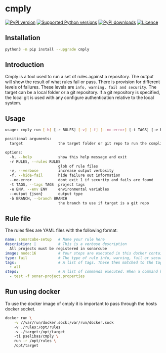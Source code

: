 # cmply

[![PyPI version](https://img.shields.io/pypi/v/cmply.svg?logo=pypi&logoColor=FFE873)](https://pypi.org/project/cmply)
[![Supported Python versions](https://img.shields.io/pypi/pyversions/cmply.svg?logo=python&logoColor=FFE873)](https://pypi.org/project/cmply)
[![PyPI downloads](https://img.shields.io/pypi/dm/cmply.svg)](https://pypistats.org/packages/cmply)
[![Licence](https://img.shields.io/github/license/pselibas/cmply.svg)](LICENSE.txt)


## Installation

```bash
python3 -m pip install --upgrade cmply
```

## Introduction

Cmply is a tool used to run a set of rules against a repository.
The output will show the result of what rules fail or pass.
There is provision for different levels of failures. These levels are `info, warning, fail and security`.
The target can be a local folder or a git repository. 
If a git repository is specified, the local git is used with any configure authentication relative to the local system.

## Usage
```bash
usage: cmply run [-h] [-r RULES] [-v] [-f] [--no-error] [-t TAGS] [-e ENV] [--output {json}] [-b BRANCH] target

positional arguments:
  target                the target folder or git repo to run the compliance check on

options:
  -h, --help            show this help message and exit
  -r RULES, --rules RULES
                        glob of rule files
  -v, --verbose         increase output verbosity
  -f, --hide-fail       hide failure out information
  --no-error            dont exit 1 if security and fails are found
  -t TAGS, --tags TAGS  project tags
  -e ENV, --env ENV     environmental variables
  --output {json}       output type
  -b BRANCH, --branch BRANCH
                        the branch to use if target is a git repo
```

## Rule file

The rules files are YAML files with the following format:
```yaml
name: sonarcube-setup   # Name your rule here
description: |          # This is a verbose description
  All projects must be registered in sonarcube
image: node:16          # Your steps are executed in this docker container
type: fail              # The type of rule info, warning, fail or security
tags:                   # A list of tags. These then matched to the tags passed in from the command line for your execution.
  - all
steps:                  # A list of commands executed. When a command has a non 0 response- the test is considered failed
  - test -f sonar-project.properties
```

## Run using docker

To use the docker image of cmply it is important to pass through the hosts docker socket.

```bash
docker run \
    -v //var/run/docker.sock:/var/run/docker.sock
    -v ./rules:/opt/rules
    -v ./target:/opt/target
    -ti pselibas/cmply \
    run -r /opt/rules \
    /opt/target
```

